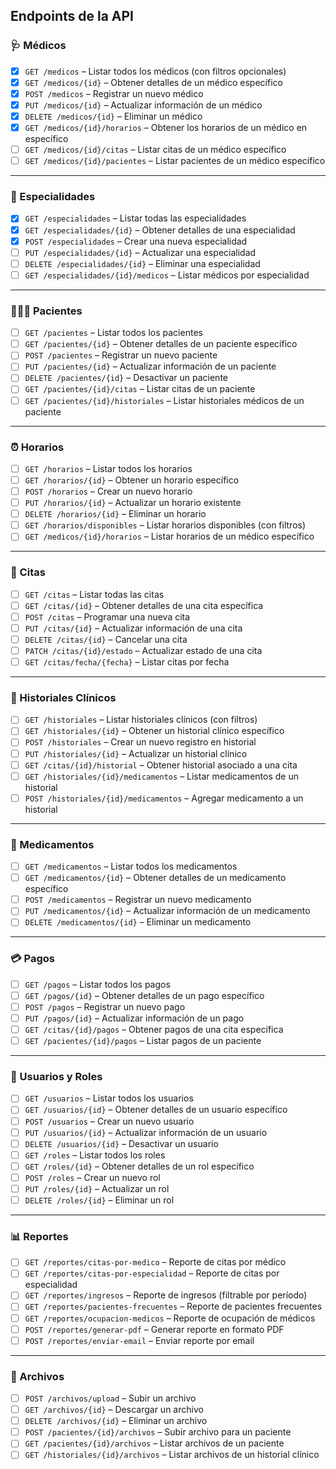 ## Endpoints de la API

### 🩺 Médicos

- [X] `GET /medicos` – Listar todos los médicos (con filtros opcionales)  
- [X] `GET /medicos/{id}` – Obtener detalles de un médico específico  
- [X] `POST /medicos` – Registrar un nuevo médico  
- [X] `PUT /medicos/{id}` – Actualizar información de un médico  
- [X] `DELETE /medicos/{id}` – Eliminar un médico  
- [X] `GET /medicos/{id}/horarios` – Obtener los horarios de un médico en específico  
- [ ] `GET /medicos/{id}/citas` – Listar citas de un médico específico  
- [ ] `GET /medicos/{id}/pacientes` – Listar pacientes de un médico específico  

---

### 🧬 Especialidades

- [X] `GET /especialidades` – Listar todas las especialidades  
- [X] `GET /especialidades/{id}` – Obtener detalles de una especialidad  
- [X] `POST /especialidades` – Crear una nueva especialidad  
- [ ] `PUT /especialidades/{id}` – Actualizar una especialidad  
- [ ] `DELETE /especialidades/{id}` – Eliminar una especialidad  
- [ ] `GET /especialidades/{id}/medicos` – Listar médicos por especialidad  

---

### 🧑‍🤝‍🧑 Pacientes

- [ ] `GET /pacientes` – Listar todos los pacientes  
- [ ] `GET /pacientes/{id}` – Obtener detalles de un paciente específico  
- [ ] `POST /pacientes` – Registrar un nuevo paciente  
- [ ] `PUT /pacientes/{id}` – Actualizar información de un paciente  
- [ ] `DELETE /pacientes/{id}` – Desactivar un paciente  
- [ ] `GET /pacientes/{id}/citas` – Listar citas de un paciente  
- [ ] `GET /pacientes/{id}/historiales` – Listar historiales médicos de un paciente  

---

### ⏰ Horarios

- [ ] `GET /horarios` – Listar todos los horarios  
- [ ] `GET /horarios/{id}` – Obtener un horario específico  
- [ ] `POST /horarios` – Crear un nuevo horario  
- [ ] `PUT /horarios/{id}` – Actualizar un horario existente  
- [ ] `DELETE /horarios/{id}` – Eliminar un horario  
- [ ] `GET /horarios/disponibles` – Listar horarios disponibles (con filtros)  
- [ ] `GET /medicos/{id}/horarios` – Listar horarios de un médico específico  

---

### 📅 Citas

- [ ] `GET /citas` – Listar todas las citas  
- [ ] `GET /citas/{id}` – Obtener detalles de una cita específica  
- [ ] `POST /citas` – Programar una nueva cita  
- [ ] `PUT /citas/{id}` – Actualizar información de una cita  
- [ ] `DELETE /citas/{id}` – Cancelar una cita  
- [ ] `PATCH /citas/{id}/estado` – Actualizar estado de una cita  
- [ ] `GET /citas/fecha/{fecha}` – Listar citas por fecha  

---

### 📝 Historiales Clínicos

- [ ] `GET /historiales` – Listar historiales clínicos (con filtros)  
- [ ] `GET /historiales/{id}` – Obtener un historial clínico específico  
- [ ] `POST /historiales` – Crear un nuevo registro en historial  
- [ ] `PUT /historiales/{id}` – Actualizar un historial clínico  
- [ ] `GET /citas/{id}/historial` – Obtener historial asociado a una cita  
- [ ] `GET /historiales/{id}/medicamentos` – Listar medicamentos de un historial  
- [ ] `POST /historiales/{id}/medicamentos` – Agregar medicamento a un historial  

---

### 💊 Medicamentos

- [ ] `GET /medicamentos` – Listar todos los medicamentos  
- [ ] `GET /medicamentos/{id}` – Obtener detalles de un medicamento específico  
- [ ] `POST /medicamentos` – Registrar un nuevo medicamento  
- [ ] `PUT /medicamentos/{id}` – Actualizar información de un medicamento  
- [ ] `DELETE /medicamentos/{id}` – Eliminar un medicamento  

---

### 💳 Pagos

- [ ] `GET /pagos` – Listar todos los pagos  
- [ ] `GET /pagos/{id}` – Obtener detalles de un pago específico  
- [ ] `POST /pagos` – Registrar un nuevo pago  
- [ ] `PUT /pagos/{id}` – Actualizar información de un pago  
- [ ] `GET /citas/{id}/pagos` – Obtener pagos de una cita específica  
- [ ] `GET /pacientes/{id}/pagos` – Listar pagos de un paciente  

---

### 👥 Usuarios y Roles

- [ ] `GET /usuarios` – Listar todos los usuarios  
- [ ] `GET /usuarios/{id}` – Obtener detalles de un usuario específico  
- [ ] `POST /usuarios` – Crear un nuevo usuario  
- [ ] `PUT /usuarios/{id}` – Actualizar información de un usuario  
- [ ] `DELETE /usuarios/{id}` – Desactivar un usuario  
- [ ] `GET /roles` – Listar todos los roles  
- [ ] `GET /roles/{id}` – Obtener detalles de un rol específico  
- [ ] `POST /roles` – Crear un nuevo rol  
- [ ] `PUT /roles/{id}` – Actualizar un rol  
- [ ] `DELETE /roles/{id}` – Eliminar un rol  

---

### 📊 Reportes

- [ ] `GET /reportes/citas-por-medico` – Reporte de citas por médico  
- [ ] `GET /reportes/citas-por-especialidad` – Reporte de citas por especialidad  
- [ ] `GET /reportes/ingresos` – Reporte de ingresos (filtrable por período)  
- [ ] `GET /reportes/pacientes-frecuentes` – Reporte de pacientes frecuentes  
- [ ] `GET /reportes/ocupacion-medicos` – Reporte de ocupación de médicos  
- [ ] `POST /reportes/generar-pdf` – Generar reporte en formato PDF  
- [ ] `POST /reportes/enviar-email` – Enviar reporte por email  

---

### 📁 Archivos

- [ ] `POST /archivos/upload` – Subir un archivo  
- [ ] `GET /archivos/{id}` – Descargar un archivo  
- [ ] `DELETE /archivos/{id}` – Eliminar un archivo  
- [ ] `POST /pacientes/{id}/archivos` – Subir archivo para un paciente  
- [ ] `GET /pacientes/{id}/archivos` – Listar archivos de un paciente  
- [ ] `GET /historiales/{id}/archivos` – Listar archivos de un historial clínico  

